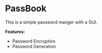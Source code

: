 # PassBook

This is a simple password manger with a GUI.

**Features:**

- Password Encryption
- Password Generation

